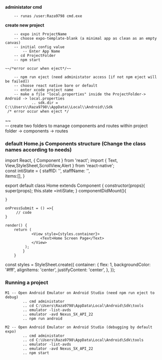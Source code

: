 **administator cmd**
```
    -- runas /user:Raza9798 cmd.exe
```
**create new project**
 
```
    -- expo init ProjectName
    -- choose expo-template-blank (a minimal app as clean as an empty canvas)
    -- initial config value 
        -- Enter App Name
    -- cd ProjectFolder 
    -- npm start
```   
      
    ~~/*error occur when eject*/~~
 
        -- npm run eject (need administator access [if not npm eject will be failed])
        -- choose react native bare or default 
        -- enter xcode project name 
        -- make a file "local.properties" inside the ProjectFolder-> Android -> local.properties
                .. sdk.dir = C:\\Users\\Raza9798\\AppData\\Local\\Android\\Sdk
     /* error occur when eject */
~~     
    -- create two folders to manage components and routes within project folder 
        -> components
        -> routes 

 

### default Home.js Components structure (Change the class names according to needs)

import React, { Component } from 'react';
import { Text, View,StyleSheet,ScrollView,Alert } from 'react-native';  
        const intiState = {
            staffID: '', 
            staffName: '',  
            items:[], 
        }
        
export default class Home extends Component {
    constructor(props){
        super(props); 
        this.state =intiState; 
    }
    componentDidMount(){
        
    }
    
    onPressSubmit = () =>{
         // code 
    }
    
    render() {
        return (
                <View style={styles.container}>
                    <Text>Home Screen Page</Text>
                </View>
             );
            }
        }
        
        
const styles = StyleSheet.create({
  container: {
    flex: 1,
    backgroundColor: '#fff',
    alignItems: 'center',
    justifyContent: 'center',
  },
});


### Running a project 

    M1 -- Open Android Emulator on Android Studio (need npm run eject to debug)
            .. cmd administator 
            .. cd C:\Users\Raza9798\AppData\Local\Android\Sdk\tools
            .. emulator -list-avds
            .. emulator -avd Nexus_5X_API_22
            .. npm run android

    M2 -- Open Android Emulator on Android Studio (debugging by default expo)
            .. cmd administator 
            .. cd C:\Users\Raza9798\AppData\Local\Android\Sdk\tools
            .. emulator -list-avds
            .. emulator -avd Nexus_5X_API_22
            .. npm start
